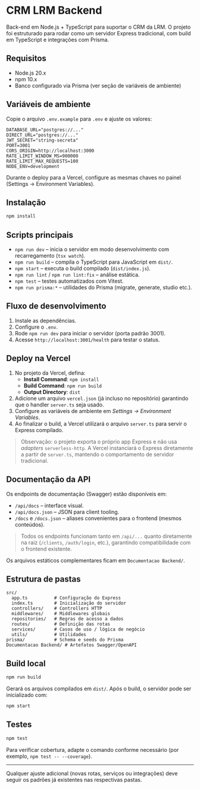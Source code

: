 # CRM LRM Backend

Back-end em Node.js + TypeScript para suportar o CRM da LRM. O projeto foi estruturado para rodar como um servidor Express tradicional, com build em TypeScript e integrações com Prisma.

## Requisitos

- Node.js 20.x
- npm 10.x
- Banco configurado via Prisma (ver seção de variáveis de ambiente)

## Variáveis de ambiente

Copie o arquivo `.env.example` para `.env` e ajuste os valores:

```
DATABASE_URL="postgres://..."
DIRECT_URL="postgres://..."
JWT_SECRET="string-secreta"
PORT=3001
CORS_ORIGIN=http://localhost:3000
RATE_LIMIT_WINDOW_MS=900000
RATE_LIMIT_MAX_REQUESTS=100
NODE_ENV=development
```

Durante o deploy para a Vercel, configure as mesmas chaves no painel (Settings → Environment Variables).

## Instalação

```bash
npm install
```

## Scripts principais

- `npm run dev` – inicia o servidor em modo desenvolvimento com recarregamento (`tsx watch`).
- `npm run build` – compila o TypeScript para JavaScript em `dist/`.
- `npm start` – executa o build compilado (`dist/index.js`).
- `npm run lint` / `npm run lint:fix` – análise estática.
- `npm test` – testes automatizados com Vitest.
- `npm run prisma:*` – utilidades do Prisma (migrate, generate, studio etc.).

## Fluxo de desenvolvimento

1. Instale as dependências.
2. Configure o `.env`.
3. Rode `npm run dev` para iniciar o servidor (porta padrão 3001).
4. Acesse `http://localhost:3001/health` para testar o status.

## Deploy na Vercel

1. No projeto da Vercel, defina:
   - **Install Command**: `npm install`
   - **Build Command**: `npm run build`
   - **Output Directory**: `dist`
2. Adicione um arquivo `vercel.json` (já incluso no repositório) garantindo que o handler `server.ts` seja usado.
3. Configure as variáveis de ambiente em *Settings → Environment Variables*.
4. Ao finalizar o build, a Vercel utilizará o arquivo `server.ts` para servir o Express compilado.

> Observação: o projeto exporta o próprio app Express e não usa *adapters* `serverless-http`. A Vercel instanciará o Express diretamente a partir de `server.ts`, mantendo o comportamento de servidor tradicional.

## Documentação da API

Os endpoints de documentação (Swagger) estão disponíveis em:

- `/api/docs` – interface visual.
- `/api/docs.json` – JSON para client tooling.
- `/docs` e `/docs.json` – aliases convenientes para o frontend (mesmos conteúdos).

> Todos os endpoints funcionam tanto em `/api/...` quanto diretamente na raiz (`/clients`, `/auth/login`, etc.), garantindo compatibilidade com o frontend existente.

Os arquivos estáticos complementares ficam em `Documentacao Backend/`.

## Estrutura de pastas

```
src/
  app.ts          # Configuração do Express
  index.ts        # Inicialização do servidor
  controllers/    # Controllers HTTP
  middlewares/    # Middlewares globais
  repositories/   # Regras de acesso a dados
  routes/         # Definição das rotas
  services/       # Casos de uso / lógica de negócio
  utils/          # Utilidades
prisma/           # Schema e seeds do Prisma
Documentacao Backend/ # Artefatos Swagger/OpenAPI
```

## Build local

```bash
npm run build
```

Gerará os arquivos compilados em `dist/`. Após o build, o servidor pode ser inicializado com:

```bash
npm start
```

## Testes

```bash
npm test
```

Para verificar cobertura, adapte o comando conforme necessário (por exemplo, `npm test -- --coverage`).

---

Qualquer ajuste adicional (novas rotas, serviços ou integrações) deve seguir os padrões já existentes nas respectivas pastas.
